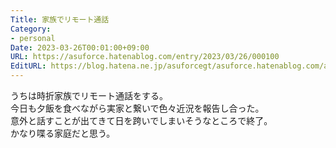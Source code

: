 ```yaml
---
Title: 家族でリモート通話
Category:
- personal
Date: 2023-03-26T00:01:00+09:00
URL: https://asuforce.hatenablog.com/entry/2023/03/26/000100
EditURL: https://blog.hatena.ne.jp/asuforcegt/asuforce.hatenablog.com/atom/entry/4207112889975724823
---
```


うちは時折家族でリモート通話をする。  
今日も夕飯を食べながら実家と繋いで色々近況を報告し合った。  
意外と話すことが出てきて日を跨いでしまいそうなところで終了。  
かなり喋る家庭だと思う。  
